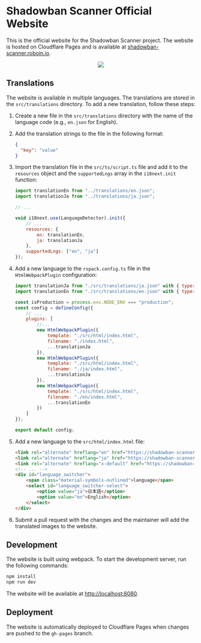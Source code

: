 # Shadowban Scanner Official Website

This is the official website for the Shadowban Scanner project. The website is hosted on Cloudflare Pages and is available at [shadowban-scanner.roboin.io](https://shadowban-scanner.roboin.io/).

<p align="center">
<a href="https://www.buymeacoffee.com/keita_roboin" target="_blank" rel="noopener noreferrer"><img src="https://img.buymeacoffee.com/button-api/?text=Buy me a coffee&emoji=☕&slug=keita_roboin&button_colour=FFDD00&font_colour=000000&font_family=Arial&outline_colour=000000&coffee_colour=ffffff" /></a>
</p>

## Translations

The website is available in multiple languages. The translations are stored in the `src/translations` directory. To add a new translation, follow these steps:

1. Create a new file in the `src/translations` directory with the name of the language code (e.g., `en.json` for English).
2. Add the translation strings to the file in the following format:

    ```json
    {
      "key": "value"
    }
    ```

3. Import the translation file in the `src/ts/script.ts` file and add it to the `resources` object and the `supportedLngs` array in the `i18next.init` function:

    ```javascript
    import translationEn from "../translations/en.json";
    import translationJa from "../translations/ja.json";

    // ...

    void i18next.use(LanguageDetector).init({
        // ...
        resources: {
            en: translationEn,
            ja: translationJa
        },
        supportedLngs: ["en", "ja"]
    });
    ```

4. Add a new language to the `rspack.config.ts` file in the `HtmlWebpackPlugin` configuration:

    ```javascript
    import translationJa from "./src/translations/ja.json" with { type: "json" };
    import translationEn from "./src/translations/en.json" with { type: "json" };

    const isProduction = process.env.NODE_ENV === "production";
    const config = defineConfig({
        // ...
        plugins: [
            //...
            new HtmlWebpackPlugin({
                template: "./src/html/index.html",
                filename: "./index.html",
                ...translationJa
            }),
            new HtmlWebpackPlugin({
                template: "./src/html/index.html",
                filename: "./ja/index.html",
                ...translationJa
            }),
            new HtmlWebpackPlugin({
                template: "./src/html/index.html",
                filename: "./en/index.html",
                ...translationEn
            })
        ]
    });

    export default config;
    ```

5. Add a new language to the `src/html/index.html` file:

    ```html
    <link rel="alternate" hreflang="en" href="https://shadowban-scanner.roboin.io/en/" />
    <link rel="alternate" hreflang="ja" href="https://shadowban-scanner.roboin.io/ja/" />
    <link rel="alternate" hreflang="x-default" href="https://shadowban-scanner.roboin.io/" />
    <!-- ... -->
    <div id="language_switcher">
        <span class="material-symbols-outlined">language</span>
        <select id="language_switcher-select">
            <option value="ja">日本語</option>
            <option value="en">English</option>
        </select>
    </div>
    ```

6. Submit a pull request with the changes and the maintainer will add the translated images to the website.

## Development

The website is built using webpack. To start the development server, run the following commands:

```bash
npm install
npm run dev
```

The website will be available at [http://localhost:8080](http://localhost:8080).

## Deployment

The website is automatically deployed to Cloudflare Pages when changes are pushed to the `gh-pages` branch.
